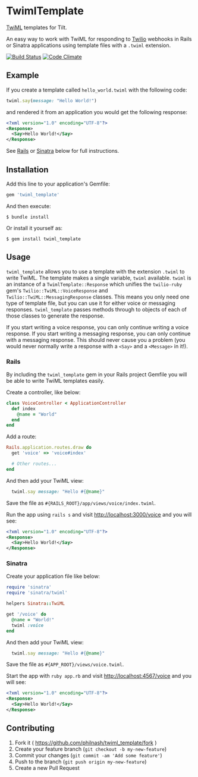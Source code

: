 # TwimlTemplate

[TwiML](https://www.twilio.com/docs/api/twiml) templates for Tilt.

An easy way to work with TwiML for responding to [Twilio](http://twilio.com) webhooks in Rails or Sinatra applications using template files with a `.twiml` extension.

[![Build Status](https://travis-ci.org/philnash/twiml_template.svg)](https://travis-ci.org/philnash/twiml_template) [![Code Climate](https://codeclimate.com/github/philnash/twiml_template/badges/gpa.svg)](https://codeclimate.com/github/philnash/twiml_template)

## Example

If you create a template called `hello_world.twiml` with the following code:

```ruby
twiml.say(message: "Hello World!")
```

and rendered it from an application you would get the following response:

```xml
<?xml version="1.0" encoding="UTF-8"?>
<Response>
  <Say>Hello World!</Say>
</Response>
```

See [Rails](#rails) or [Sinatra](#sinatra) below for full instructions.

## Installation

Add this line to your application's Gemfile:

```ruby
gem 'twiml_template'
```

And then execute:

    $ bundle install

Or install it yourself as:

    $ gem install twiml_template

## Usage

`twiml_template` allows you to use a template with the extension `.twiml` to write TwiML. The template makes a single variable, `twiml` available. `twiml` is an instance of a `TwimlTemplate::Response` which unifies the `twilio-ruby` gem's `Twilio::TwiML::VoiceResponse` and `Twilio::TwiML::MessagingResponse` classes. This means you only need one type of template file, but you can use it for either voice or messaging responses. `twiml_template` passes methods through to objects of each of those classes to generate the response.

If you start writing a voice response, you can only continue writing a voice response. If you start writing a messaging response, you can only continue with a messaging response. This should never cause you a problem (you would never normally write a response with a `<Say>` and a `<Message>` in it!).

### Rails

By including the `twiml_template` gem in your Rails project Gemfile you will be able to write TwiML templates easily.

Create a controller, like below:

```ruby
class VoiceController < ApplicationController
  def index
    @name = "World"
  end
end
```

Add a route:

```ruby
Rails.application.routes.draw do
  get 'voice' => 'voice#index'

  # Other routes...
end
```

And then add your TwiML view:

```ruby
  twiml.say message: "Hello #{@name}"
```

Save the file as `#{RAILS_ROOT}/app/views/voice/index.twiml`.

Run the app using `rails s` and visit [http://localhost:3000/voice](http://localhost:3000/voice) and you will see:

```xml
<?xml version="1.0" encoding="UTF-8"?>
<Response>
  <Say>Hello World!</Say>
</Response>
```

### Sinatra

Create your application file like below:

```ruby
require 'sinatra'
require 'sinatra/twiml'

helpers Sinatra::TwiML

get '/voice' do
  @name = "World!"
  twiml :voice
end
```

And then add your TwiML view:

```ruby
  twiml.say message: "Hello #{@name}"
```

Save the file as `#{APP_ROOT}/views/voice.twiml`.

Start the app with `ruby app.rb` and visit [http://localhost:4567/voice](http://localhost:4567/voice) and you will see:

```xml
<?xml version="1.0" encoding="UTF-8"?>
<Response>
  <Say>Hello World!</Say>
</Response>
```

## Contributing

1. Fork it ( https://github.com/philnash/twiml_template/fork )
2. Create your feature branch (`git checkout -b my-new-feature`)
3. Commit your changes (`git commit -am 'Add some feature'`)
4. Push to the branch (`git push origin my-new-feature`)
5. Create a new Pull Request
